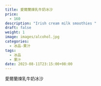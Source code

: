 ```yaml
---
title: 愛爾蘭煉乳牛奶冰沙
price:
  - 160
description: "Irish cream milk smoothies "
draft: false
weight: 1
image: images/alcohol.jpg
categories:
  - 冰品-果汁
tags:
  - 冰品
  - 果汁
date: 2023-08-11T23:15:00+08:00
---
```


 愛爾蘭煉乳牛奶冰沙
